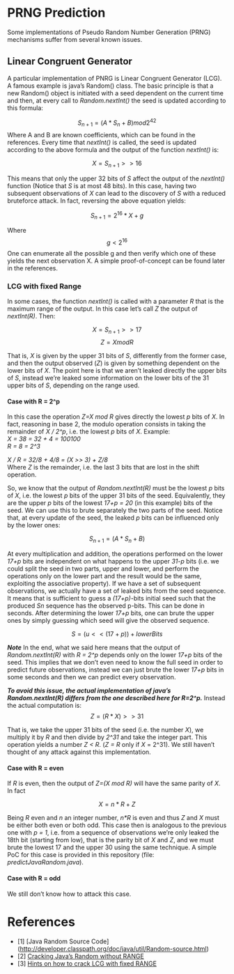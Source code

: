 # PRNG Prediction

Some implementations of Pseudo Random Number Generation (PRNG) mechanisms suffer from several known issues.

## Linear Congruent Generator

A particular implementation of PNRG is Linear Congruent Generator (LCG). A famous example is java’s Random() class. The basic principle is that a new Random() object is initiated with a seed dependent on the current time and then, at every call to _Random.nextInt()_ the seed is updated according to this formula:


$$ S_{n+1} = (A*S_n + B) mod 2^{42} $$
Where A and B are known coefficients, which can be found in the references. Every time that _nextInt()_ is called, the seed is updated according to the above formula and the output of the function _nextInt()_ is:


$$ X = S_{n+1} >> 16 $$

This means that only the upper 32 bits of _S_ affect the output of the _nextInt()_ function (Notice that _S_ is at most 48 bits). In this case, having two subsequent observations of _X_ can lead to the discovery of _S_ with a reduced bruteforce attack. In fact, reversing the above equation yields:

$$ S_{n+1} = 2^{16}*X + g $$

Where $$ g < 2^{16} $$
One can enumerate all the possible g and then verify which one of these yields the next observation X. A simple proof-of-concept can be found later in the references.

### LCG with fixed Range

In some cases, the function _nextInt()_ is called with a parameter _R_ that is the maximum range of the output. In this case let’s call _Z_ the output of _nextInt(R)_. Then:

$$ X = S_{n+1} >> 17 $$
$$ Z = X mod R $$

That is, _X_ is given by the upper 31 bits of _S_, differently from the former case, and then the output observed (_Z_) is given by something dependent on the lower bits of _X_. The point here is that we aren’t leaked directly the upper bits of _S_, instead we’re leaked some information on the lower bits of the 31 upper bits of _S_, depending on the range used.

#### Case with R = 2^p

In this case the operation _Z=X mod R_ gives directly the lowest _p_ bits of _X_. In fact, reasoning in base 2, the modulo operation consists in taking the remainder of _X / 2^p_, i.e. the lowest _p_ bits of _X_.
Example:  
_X = 38 = 32 + 4 = 100100_  
_R = 8 = 2^3_  
  
_X / R = 32/8 + 4/8 = (X >> 3) + Z/8_  
Where _Z_ is the remainder, i.e. the last 3 bits that are lost in the shift operation.  

So, we know that the output of _Random.nextInt(R)_ must be the lowest _p_ bits of _X_, i.e. the lowest _p_ bits of the upper 31 bits of the seed. Equivalently, they are the upper _p_ bits of the lowest _17+p = 20_ (in this example) bits of the seed. We can use this to brute separately the two parts of the seed. Notice that, at every update of the seed, the leaked _p_ bits can be influenced only by the lower ones:

$$ S_{n+1} = (A*S_n + B) $$

At every multiplication and addition, the operations performed on the lower _17+p_ bits are independent on what happens to the upper _31-p_ bits (i.e. we could split the seed in two parts, upper and lower, and perform the operations only on the lower part and the result would be the same, exploiting the associative property).
If we have a set of subsequent observations, we actually have a set of leaked bits from the seed sequence. It means that is sufficient to guess a _(17+p)_-bits initial seed such that the produced _Sn_ sequence has the observed p-bits. This can be done in seconds.
After determining the lower _17+p_ bits, one can brute the upper ones by simply guessing which seed will give the observed sequence. 

$$ S = (u << (17 + p)) + lowerBits $$


_**Note**_ In the end, what we said here means that the output of _Random.nextInt(R)_ with _R = 2^p_ depends only on the lower _17+p_ bits of the seed. This implies that we don’t even need to know the full seed in order to predict future observations, instead we can just brute the lower _17+p_ bits in some seconds and then we can predict every observation. 

_**To avoid this issue, the actual implementation of java’s Random.nextInt(R) differs from the one described here for R=2^p.**_ Instead the actual computation is:
$$ Z = (R*X) >> 31 $$

That is, we take the upper 31 bits of the seed (i.e. the number _X_), we multiply it by _R_ and then divide by _2^31_ and take the integer part. This operation yields a number _Z < R_. (_Z = R_ only if _X_ = 2^31). We still haven’t thought of any attack against this implementation.  

#### Case with R = even

If _R_ is even, then the output of _Z=(X mod R)_ will have the same parity of _X_. In fact

$$ X = n*R + Z $$

Being _R_ even and _n_ an integer number, _n*R_ is even and thus _Z_ and _X_ must be either both even or both odd. This case then is analogous to the previous one with _p = 1_, i.e. from a sequence of observations we’re only leaked the 18th bit (starting from low), that is the parity bit of _X_ and _Z_, and we must brute the lowest 17 and the upper 30 using the same technique. A simple PoC for this case is provided in this repository (file: _predictJavaRandom.java_).

#### Case with R = odd 

We still don’t know how to attack this case.

# References

* [1] [Java Random Source Code] (http://developer.classpath.org/doc/java/util/Random-source.html)
* [2] [Cracking Java’s Random without RANGE](https://jazzy.id.au/2010/09/20/cracking_random_number_generators_part_1.html)
* [3] [Hints on how to crack LCG with fixed RANGE](https://crypto.stackexchange.com/questions/2086/predicting-values-from-a-linear-congruential-generator) 
